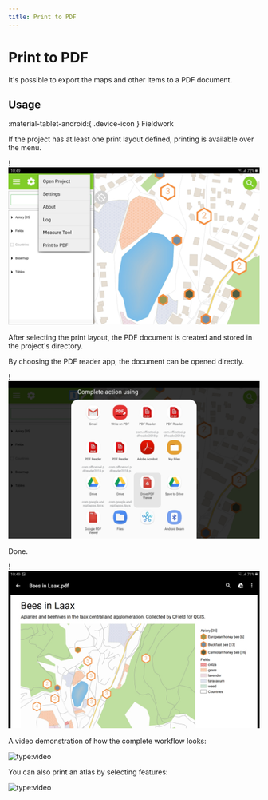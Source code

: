 ```yaml
---
title: Print to PDF
---
```


# Print to PDF

It's possible to export the maps and other items to a PDF document.

## Usage
:material-tablet-android:{ .device-icon } Fieldwork

If the project has at least one print layout defined, printing is
available over the menu.

!![](../assets/images/print_menu.jpg)

After selecting the print layout, the PDF document is created and stored
in the project's directory.

By choosing the PDF reader app, the document can be opened directly.

!![](../assets/images/print_open.jpg)

Done.

!![](../assets/images/print_document.jpg)

A video demonstration of how the complete workflow looks:

![type:video](https://player.vimeo.com/video/499566180)

You can also print an atlas by selecting features:

![type:video](https://player.vimeo.com/video/604740848)
